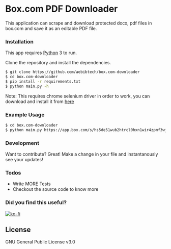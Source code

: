 # Box.com PDF Downloader

This application can scrape and download protected docx, pdf files in box.com and save it as an editable PDF file.

### Installation

This app requires [Python](https://python.org/) 3 to run.

Clone the repository and install the dependencies.

```sh
$ git clone https://github.com/aebibtech/box.com-downloader
$ cd box.com-downloader
$ pip install -r requirements.txt
$ python main.py -h
```

Note: This requires chrome selenium driver in order to work, you can download and install it from [here](http://chromedriver.chromium.org/downloads)

### Example Usage
```sh
$ cd box.com-downloader
$ python main.py https://app.box.com/s/hs5de51wub2htrcl0hxn1wir4zpmf3wj
```

### Development

Want to contribute? Great!
Make a change in your file and instantanously see your updates!

### Todos
 - Write MORE Tests
 - Checkout the source code to know more

### Did you find this useful?
[![ko-fi](https://www.ko-fi.com/img/donate_sm.png)](https://ko-fi.com/A362BEU)

License
----
GNU General Public License v3.0
